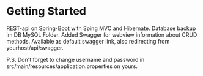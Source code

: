 
# Getting Started
REST-api on Spring-Boot with Sping MVC and Hibernate.
Database backup im DB MySQL Folder.
Added Swagger for webview information about CRUD methods.
Available as default swagger link, also redirecting from yourhost/api/swagger.

P.S. Don't forget to change username and password in 
src/main/resources/application.properties on yours.
